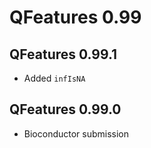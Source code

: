 # QFeatures 0.99

## QFeatures 0.99.1

- Added `infIsNA`

## QFeatures 0.99.0

- Bioconductor submission
